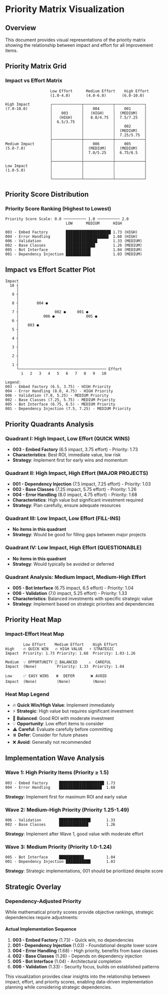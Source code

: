 # Priority Matrix Visualization

## Overview
This document provides visual representations of the priority matrix showing the relationship between impact and effort for all improvement items.

## Priority Matrix Grid

### Impact vs Effort Matrix

```
                    Low Effort      Medium Effort    High Effort
                    (1.0-4.0)       (4.0-6.0)       (6.0-10.0)
                    
High Impact         ┌─────────────┬─────────────┬─────────────┐
(7.0-10.0)          │             │    004      │    001      │
                    │    003      │   (HIGH)    │  (MEDIUM)   │
                    │   (HIGH)    │   8.0/4.75  │  7.5/7.25   │
                    │  6.5/3.75   │             │             │
                    │             │             │    002      │
                    │             │             │  (MEDIUM)   │
                    │             │             │  7.25/5.75  │
                    ├─────────────┼─────────────┼─────────────┤
Medium Impact       │             │    006      │    005      │
(5.0-7.0)           │             │  (MEDIUM)   │  (MEDIUM)   │
                    │             │  7.0/5.25   │  6.75/6.5   │
                    │             │             │             │
                    ├─────────────┼─────────────┼─────────────┤
Low Impact          │             │             │             │
(1.0-5.0)           │             │             │             │
                    │             │             │             │
                    └─────────────┴─────────────┴─────────────┘
```

## Priority Score Distribution

### Priority Score Ranking (Highest to Lowest)

```
Priority Score Scale: 0.0 ────────── 1.0 ────────── 2.0
                           LOW      MEDIUM      HIGH

003 - Embed Factory        ████████████████████ 1.73 (HIGH)
004 - Error Handling       ███████████████████  1.68 (HIGH)
006 - Validation           ██████████████       1.33 (MEDIUM)
002 - Base Classes         █████████████        1.26 (MEDIUM)
005 - Bot Interface        ███████████          1.04 (MEDIUM)
001 - Dependency Injection ███████████          1.03 (MEDIUM)
```

## Impact vs Effort Scatter Plot

```
Impact
  10 ┤
     │
   9 ┤
     │
   8 ┤        004 ●
     │
   7 ┤                002 ●     001 ●
     │           006 ●              005 ●
   6 ┤                
     │    003 ●
   5 ┤
     │
   4 ┤
     │
   3 ┤
     │
   2 ┤
     │
   1 ┤
     └─────────────────────────────────────── Effort
       1   2   3   4   5   6   7   8   9   10

Legend:
003 - Embed Factory (6.5, 3.75) - HIGH Priority
004 - Error Handling (8.0, 4.75) - HIGH Priority  
006 - Validation (7.0, 5.25) - MEDIUM Priority
002 - Base Classes (7.25, 5.75) - MEDIUM Priority
005 - Bot Interface (6.75, 6.5) - MEDIUM Priority
001 - Dependency Injection (7.5, 7.25) - MEDIUM Priority
```

## Priority Quadrants Analysis

### Quadrant I: High Impact, Low Effort (QUICK WINS)
- **003 - Embed Factory** (6.5 impact, 3.75 effort) - Priority: 1.73
- **Characteristics**: Best ROI, immediate value, low risk
- **Strategy**: Implement first for early wins and momentum

### Quadrant II: High Impact, High Effort (MAJOR PROJECTS)
- **001 - Dependency Injection** (7.5 impact, 7.25 effort) - Priority: 1.03
- **002 - Base Classes** (7.25 impact, 5.75 effort) - Priority: 1.26
- **004 - Error Handling** (8.0 impact, 4.75 effort) - Priority: 1.68
- **Characteristics**: High value but significant investment required
- **Strategy**: Plan carefully, ensure adequate resources

### Quadrant III: Low Impact, Low Effort (FILL-INS)
- **No items in this quadrant**
- **Strategy**: Would be good for filling gaps between major projects

### Quadrant IV: Low Impact, High Effort (QUESTIONABLE)
- **No items in this quadrant**
- **Strategy**: Would typically be avoided or deferred

### Quadrant Analysis: Medium Impact, Medium-High Effort
- **005 - Bot Interface** (6.75 impact, 6.5 effort) - Priority: 1.04
- **006 - Validation** (7.0 impact, 5.25 effort) - Priority: 1.33
- **Characteristics**: Balanced investments with specific strategic value
- **Strategy**: Implement based on strategic priorities and dependencies

## Priority Heat Map

### Impact-Effort Heat Map
```
        Low Effort    Medium Effort    High Effort
High    🔥 QUICK WIN   🔥 HIGH VALUE   ⚡ STRATEGIC
Impact  Priority: 1.73 Priority: 1.68  Priority: 1.03-1.26

Medium  💡 OPPORTUNITY 💼 BALANCED     ⚠️  CAREFUL
Impact  (None)         Priority: 1.33  Priority: 1.04

Low     ✅ EASY WINS   ⏸️  DEFER       ❌ AVOID
Impact  (None)         (None)          (None)
```

### Heat Map Legend
- 🔥 **Quick Win/High Value**: Implement immediately
- ⚡ **Strategic**: High value but requires significant investment
- 💼 **Balanced**: Good ROI with moderate investment
- 💡 **Opportunity**: Low effort items to consider
- ⚠️ **Careful**: Evaluate carefully before committing
- ⏸️ **Defer**: Consider for future phases
- ❌ **Avoid**: Generally not recommended

## Implementation Wave Analysis

### Wave 1: High Priority Items (Priority ≥ 1.5)
```
003 - Embed Factory     ████████████████████ 1.73
004 - Error Handling    ███████████████████  1.68
```
**Strategy**: Implement first for maximum ROI and early value

### Wave 2: Medium-High Priority (Priority 1.25-1.49)
```
006 - Validation        ██████████████       1.33
002 - Base Classes      █████████████        1.26
```
**Strategy**: Implement after Wave 1, good value with moderate effort

### Wave 3: Medium Priority (Priority 1.0-1.24)
```
005 - Bot Interface     ███████████          1.04
001 - Dependency Injection ███████████       1.03
```
**Strategy**: Strategic implementations, 001 should be prioritized despite score

## Strategic Overlay

### Dependency-Adjusted Priority
While mathematical priority scores provide objective rankings, strategic dependencies require adjustments:

#### Actual Implementation Sequence
1. **003 - Embed Factory** (1.73) - Quick win, no dependencies
2. **001 - Dependency Injection** (1.03) - Foundational despite lower score
3. **004 - Error Handling** (1.68) - High priority, benefits from base classes
4. **002 - Base Classes** (1.26) - Depends on dependency injection
5. **005 - Bot Interface** (1.04) - Architectural completion
6. **006 - Validation** (1.33) - Security focus, builds on established patterns

This visualization provides clear insights into the relationship between impact, effort, and priority scores, enabling data-driven implementation planning while considering strategic dependencies.
